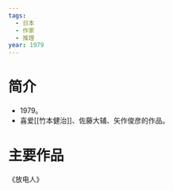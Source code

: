 ```yaml
---
tags:
  - 日本
  - 作家
  - 推理
year: 1979
---
```

# 简介

- 1979。
- 喜爱[[竹本健治]]、佐藤大辅、矢作俊彦的作品。
# 主要作品

《放电人》
